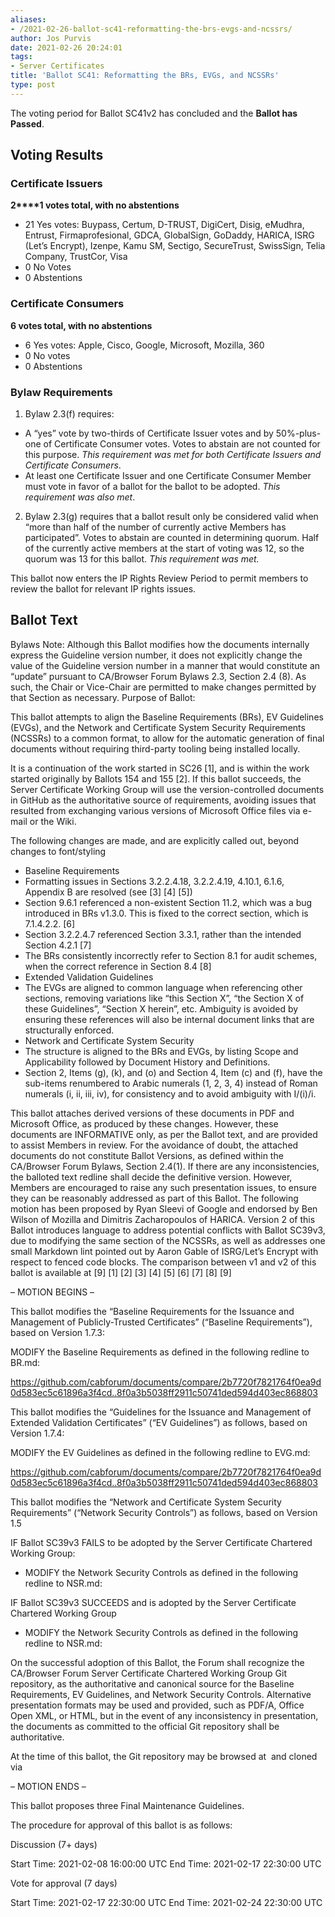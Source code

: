 ```yaml
---
aliases:
- /2021-02-26-ballot-sc41-reformatting-the-brs-evgs-and-ncssrs/
author: Jos Purvis
date: 2021-02-26 20:24:01
tags:
- Server Certificates
title: 'Ballot SC41: Reformatting the BRs, EVGs, and NCSSRs'
type: post
---
```


The voting period for Ballot SC41v2 has concluded and the **Ballot has Passed**.

## Voting Results 

### Certificate Issuers 

**2****1 votes total, with no abstentions**

- 21 Yes votes: Buypass, Certum, D-TRUST, DigiCert, Disig, eMudhra, Entrust, Firmaprofesional, GDCA, GlobalSign, GoDaddy, HARICA, ISRG (Let’s Encrypt), Izenpe, Kamu SM, Sectigo, SecureTrust, SwissSign, Telia Company, TrustCor, Visa
- 0 No Votes
- 0 Abstentions

### Certificate Consumers 

**6 votes total, with no abstentions**

- 6 Yes votes: Apple, Cisco, Google, Microsoft, Mozilla, 360
- 0 No votes
- 0 Abstentions

### Bylaw Requirements 

1. Bylaw 2.3(f) requires:

- A “yes” vote by two-thirds of Certificate Issuer votes and by 50%-plus-one of Certificate Consumer votes. Votes to abstain are not counted for this purpose.
  _This requirement was met for both Certificate Issuers and Certificate Consumers_.
- At least one Certificate Issuer and one Certificate Consumer Member must vote in favor of a ballot for the ballot to be adopted.
  _This requirement was also met_.

2. Bylaw 2.3(g) requires that a ballot result only be considered valid when “more than half of the number of currently active Members has participated”. Votes to abstain are counted in determining quorum. Half of the currently active members at the start of voting was 12, so the quorum was 13 for this ballot.
   _This requirement was met._

This ballot now enters the IP Rights Review Period to permit members to review the ballot for relevant IP rights issues.

## Ballot Text 

Bylaws Note: Although this Ballot modifies how the documents internally express the Guideline version number, it does not explicitly change the value of the Guideline version number in a manner that would constitute an “update” pursuant to CA/Browser Forum Bylaws 2.3, Section 2.4 (8). As such, the Chair or Vice-Chair are permitted to make changes permitted by that Section as necessary.
Purpose of Ballot:

This ballot attempts to align the Baseline Requirements (BRs), EV Guidelines (EVGs), and the Network and Certificate System Security Requirements (NCSSRs) to a common format, to allow for the automatic generation of final documents without requiring third-party tooling being installed locally.

It is a continuation of the work started in SC26 \[1\], and is within the work started originally by Ballots 154 and 155 \[2\]. If this ballot succeeds, the Server Certificate Working Group will use the version-controlled documents in GitHub as the authoritative source of requirements, avoiding issues that resulted from exchanging various versions of Microsoft Office files via e-mail or the Wiki.

The following changes are made, and are explicitly called out, beyond changes to font/styling

- Baseline Requirements
- Formatting issues in Sections 3.2.2.4.18, 3.2.2.4.19, 4.10.1, 6.1.6, Appendix B are resolved (see \[3\] \[4\] \[5\])
- Section 9.6.1 referenced a non-existent Section 11.2, which was a bug introduced in BRs v1.3.0. This is fixed to the correct section, which is 7.1.4.2.2. \[6\]
- Section 3.2.2.4.7 referenced Section 3.3.1, rather than the intended Section 4.2.1 \[7\]
- The BRs consistently incorrectly refer to Section 8.1 for audit schemes, when the correct reference in Section 8.4 \[8\]
- Extended Validation Guidelines
- The EVGs are aligned to common language when referencing other sections, removing variations like “this Section X”, “the Section X of these Guidelines”, “Section X herein”, etc. Ambiguity is avoided by ensuring these references will also be internal document links that are structurally enforced.
- Network and Certificate System Security
- The structure is aligned to the BRs and EVGs, by listing Scope and Applicability followed by Document History and Definitions.
- Section 2, Items (g), (k), and (o) and Section 4, Item (c) and (f), have the sub-items renumbered to Arabic numerals (1, 2, 3, 4) instead of Roman numerals (i, ii, iii, iv), for consistency and to avoid ambiguity with I/(i)/i.

This ballot attaches derived versions of these documents in PDF and Microsoft Office, as produced by these changes. However, these documents are INFORMATIVE only, as per the Ballot text, and are provided to assist Members in review. For the avoidance of doubt, the attached documents do not constitute Ballot Versions, as defined within the CA/Browser Forum Bylaws, Section 2.4(1).
If there are any inconsistencies, the balloted text redline shall decide the definitive version. However, Members are encouraged to raise any such presentation issues, to ensure they can be reasonably addressed as part of this Ballot.
The following motion has been proposed by Ryan Sleevi of Google and endorsed by Ben Wilson of Mozilla and Dimitris Zacharopoulos of HARICA.
Version 2 of this Ballot introduces language to address potential conflicts with Ballot SC39v3, due to modifying the same section of the NCSSRs, as well as addresses one small Markdown lint pointed out by Aaron Gable of ISRG/Let’s Encrypt with respect to fenced code blocks.
The comparison between v1 and v2 of this ballot is available at \[9\] \[1\]
\[2\]
\[3\]
\[4\]
\[5\]
\[6\]
\[7\]
\[8\] \[9\]

– MOTION BEGINS –

This ballot modifies the “Baseline Requirements for the Issuance and Management of Publicly-Trusted Certificates” (“Baseline Requirements”), based on Version 1.7.3:

MODIFY the Baseline Requirements as defined in the following redline to BR.md:

https://github.com/cabforum/documents/compare/2b7720f7821764f0ea9d0d583ec5c61896a3f4cd..8f0a3b5038ff2911c50741ded594d403ec868803

This ballot modifies the “Guidelines for the Issuance and Management of Extended Validation Certificates” (“EV Guidelines”) as follows, based on Version 1.7.4:

MODIFY the EV Guidelines as defined in the following redline to EVG.md:

https://github.com/cabforum/documents/compare/2b7720f7821764f0ea9d0d583ec5c61896a3f4cd..8f0a3b5038ff2911c50741ded594d403ec868803

This ballot modifies the “Network and Certificate System Security Requirements” (“Network Security Controls”) as follows, based on Version 1.5

IF Ballot SC39v3 FAILS to be adopted by the Server Certificate Chartered Working Group:

- MODIFY the Network Security Controls as defined in the following redline to NSR.md:

IF Ballot SC39v3 SUCCEEDS and is adopted by the Server Certificate Chartered Working Group

- MODIFY the Network Security Controls as defined in the following redline to NSR.md:

On the successful adoption of this Ballot, the Forum shall recognize the CA/Browser Forum Server Certificate Chartered Working Group Git repository, as the authoritative and canonical source for the Baseline Requirements, EV Guidelines, and Network Security Controls. Alternative presentation formats may be used and provided, such as PDF/A, Office Open XML, or HTML, but in the event of any inconsistency in presentation, the documents as committed to the official Git repository shall be authoritative.

At the time of this ballot, the Git repository may be browsed at  and cloned via

– MOTION ENDS –

This ballot proposes three Final Maintenance Guidelines.

The procedure for approval of this ballot is as follows:

Discussion (7+ days)

Start Time: 2021-02-08 16:00:00 UTC
End Time: 2021-02-17 22:30:00 UTC

Vote for approval (7 days)

Start Time: 2021-02-17 22:30:00 UTC
End Time: 2021-02-24 22:30:00 UTC